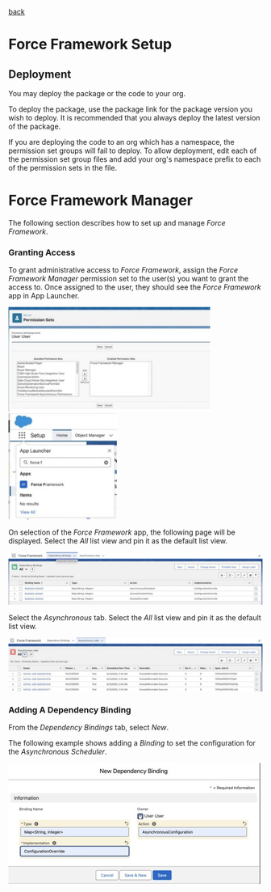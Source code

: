 [back](README.md)
# Force Framework Setup
## Deployment
You may deploy the package or the code to your org.

To deploy the package, use the package link for the package version you wish to deploy. It is recommended
that you always deploy the latest version of the package.

If you are deploying the code to an org which has a namespace, the permission set groups will fail to deploy. To
allow deployment, edit each of the permission set group files and add your org's namespace prefix to each of the
permission sets in the file.

# Force Framework Manager
The following section describes how to set up and manage _Force Framework_.

### Granting Access
To grant administrative access to _Force Framework_, assign the _Force Framework Manager_ permission set to the
user(s) you want to grant the access to. Once assigned to the user, they should see the _Force Framework_ app in
App Launcher.

![Image Load Failed](images/FrameworkManagerPermSet.jpg) &nbsp;&nbsp; ![Image Load Faield](images/FrameworkAppLauncher.jpg)

On selection of the _Force Framework_ app, the following page will be displayed. Select the _All_ list view
and pin it as the default list view.

![Image Load Failed](images/FrameworkDependencies.jpg)

Select the _Asynchronous_ tab. Select the _All_ list view and pin it as the default list view.

![Image Load Failed](images/FrameworkAsynchronous.jpg)

### Adding A Dependency Binding
From the _Dependency Bindings_ tab, select _New_.

The following example shows adding a _Binding_ to set the configuration for the _Asynchronous Scheduler_.

![Image Load Failed](images/FrameworkNewBinding.jpg)
